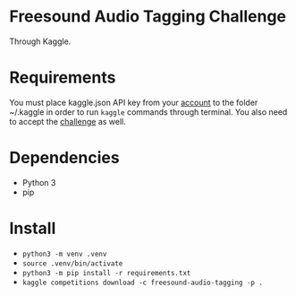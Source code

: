 # Freesound Audio Tagging Challenge

Through Kaggle.

# Requirements

You must place kaggle.json API key from your [account](https://www.kaggle.com/<username>/account) to the folder ~/.kaggle in order to run `kaggle` commands through terminal.
You also need to accept the [challenge](https://www.kaggle.com/c/freesound-audio-tagging/data) as well.


# Dependencies

- Python 3
- pip

# Install



- `python3 -m venv .venv`
- `source .venv/bin/activate`
- `python3 -m pip install -r requirements.txt`
- `kaggle competitions download -c freesound-audio-tagging -p .`
